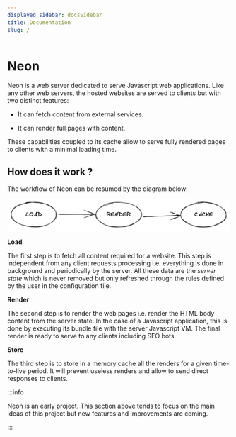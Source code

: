 ```yaml
---
displayed_sidebar: docsSidebar
title: Documentation
slug: /
---
```


# Neon

Neon is a web server dedicated to serve Javascript web applications. Like any other web servers, the hosted websites are served to clients but with two distinct features:

- It can fetch content from external services.

- It can render full pages with content.

These capabilities coupled to its cache allow to serve fully rendered pages to clients with a minimal loading time.

## How does it work ?

The workflow of Neon can be resumed by the diagram below:

![Neon workflow](./workflow-light.png "Neon workflow")

**Load**

The first step is to fetch all content required for a website. This step is independent from any client requests processing i.e. everything is done in background and periodically by the server. All these data are the _server state_ which is never removed but only refreshed through the rules defined by the user in the configuration file.

**Render**

The second step is to render the web pages i.e. render the HTML body content from the server state. In the case of a Javascript application, this is done by executing its bundle file with the server Javascript VM. The final render is ready to serve to any clients including SEO bots.

**Store**

The third step is to store in a memory cache all the renders for a given time-to-live period. It will prevent useless renders and allow to send direct responses to clients.

:::info

Neon is an early project. This section above tends to focus on the main ideas of this project but new features and improvements are coming.

:::
